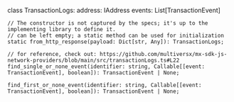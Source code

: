 class TransactionLogs:
    address: IAddress
    events: List[TransactionEvent]

    // The constructor is not captured by the specs; it's up to the implementing library to define it.
    // can be left empty; a static method can be used for initialization
    static from_http_response(payload: Dict[str, Any]): TransactionLogs;

    // for reference, check out: https://github.com/multiversx/mx-sdk-js-network-providers/blob/main/src/transactionLogs.ts#L22
    find_single_or_none_event(identifier: string, Callable[[event: TransactionEvent], boolean]): TransactionEvent | None;

    find_first_or_none_event(identifier: string, Callable[[event: TransactionEvent], boolean]): TransactionEvent | None;